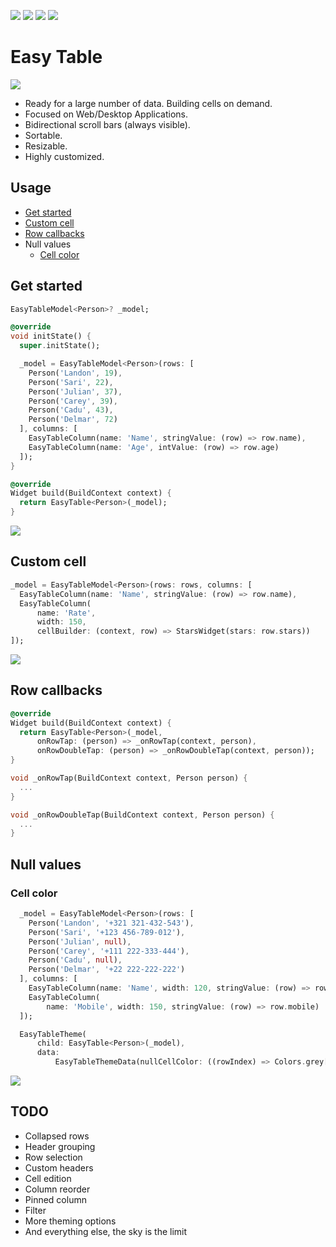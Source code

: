 [![](https://img.shields.io/pub/v/easy_table.svg)](https://pub.dev/packages/easy_table) [![](https://img.shields.io/badge/demo-try%20it%20out-blue)](https://caduandrade.github.io/easy_table_flutter_demo/) [![](https://img.shields.io/badge/Flutter-%E2%9D%A4-red)](https://flutter.dev/) ![](https://img.shields.io/badge/final%20version-as%20soon%20as%20possible-blue)

# Easy Table

![](https://caduandrade.github.io/easy_table_flutter/easy_table_v2.png)

* Ready for a large number of data. Building cells on demand.
* Focused on Web/Desktop Applications.
* Bidirectional scroll bars (always visible).
* Sortable.
* Resizable.
* Highly customized.

## Usage

* [Get started](#get-started)
* [Custom cell](#custom-cell)
* [Row callbacks](#row-callbacks)
* Null values
  * [Cell color](#cell-color)

## Get started

```dart
EasyTableModel<Person>? _model;

@override
void initState() {
  super.initState();

  _model = EasyTableModel<Person>(rows: [
    Person('Landon', 19),
    Person('Sari', 22),
    Person('Julian', 37),
    Person('Carey', 39),
    Person('Cadu', 43),
    Person('Delmar', 72)
  ], columns: [
    EasyTableColumn(name: 'Name', stringValue: (row) => row.name),
    EasyTableColumn(name: 'Age', intValue: (row) => row.age)
  ]);
}

@override
Widget build(BuildContext context) {
  return EasyTable<Person>(_model);
}
```

![](https://caduandrade.github.io/easy_table_flutter/get_started_v2.png)

## Custom cell

```dart
_model = EasyTableModel<Person>(rows: rows, columns: [
  EasyTableColumn(name: 'Name', stringValue: (row) => row.name),
  EasyTableColumn(
      name: 'Rate',
      width: 150,
      cellBuilder: (context, row) => StarsWidget(stars: row.stars))
]);
```

![](https://caduandrade.github.io/easy_table_flutter/custom_cell_v2.png)

## Row callbacks

```dart
@override
Widget build(BuildContext context) {
  return EasyTable<Person>(_model,
      onRowTap: (person) => _onRowTap(context, person),
      onRowDoubleTap: (person) => _onRowDoubleTap(context, person));
}

void _onRowTap(BuildContext context, Person person) {
  ...
}

void _onRowDoubleTap(BuildContext context, Person person) {
  ...
}
```

## Null values

### Cell color

```dart
  _model = EasyTableModel<Person>(rows: [
    Person('Landon', '+321 321-432-543'),
    Person('Sari', '+123 456-789-012'),
    Person('Julian', null),
    Person('Carey', '+111 222-333-444'),
    Person('Cadu', null),
    Person('Delmar', '+22 222-222-222')
  ], columns: [
    EasyTableColumn(name: 'Name', width: 120, stringValue: (row) => row.name),
    EasyTableColumn(
        name: 'Mobile', width: 150, stringValue: (row) => row.mobile)
  ]);
```

```dart
  EasyTableTheme(
      child: EasyTable<Person>(_model),
      data:
          EasyTableThemeData(nullCellColor: ((rowIndex) => Colors.grey[300])));
```

![](https://caduandrade.github.io/easy_table_flutter/null_cell_color_v1.png)

## TODO

* Collapsed rows
* Header grouping
* Row selection
* Custom headers
* Cell edition
* Column reorder
* Pinned column
* Filter
* More theming options
* And everything else, the sky is the limit